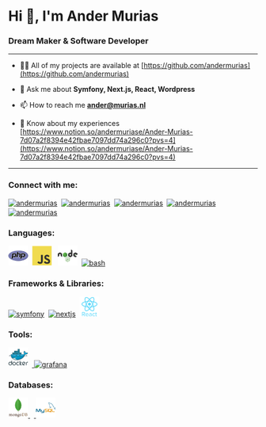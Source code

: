 <h1 align="left">Hi 👋, I'm Ander Murias</h1>
<h3 align="left">Dream Maker & Software Developer</h3>

<hr/>

- 👨‍💻 All of my projects are available at [https://github.com/andermurias](https://github.com/andermurias)

- 💬 Ask me about **Symfony, Next.js, React, Wordpress**

- 📫 How to reach me **ander@murias.nl**

- 📄 Know about my experiences [https://www.notion.so/andermuriase/Ander-Murias-7d07a2f8394e42fbae7097dd74a296c0?pvs=4](https://www.notion.so/andermuriase/Ander-Murias-7d07a2f8394e42fbae7097dd74a296c0?pvs=4)

<hr/>

<h3 align="left">Connect with me:</h3>
<p align="left">
<a href="https://instagram.com/andermurias" target="blank"><img align="center" src="https://raw.githubusercontent.com/rahuldkjain/github-profile-readme-generator/master/src/images/icons/Social/instagram.svg" alt="andermurias" height="30" width="40" /></a>&nbsp;&nbsp;<a href="https://twitter.com/andermurias" target="blank"><img align="center" src="https://raw.githubusercontent.com/rahuldkjain/github-profile-readme-generator/master/src/images/icons/Social/twitter.svg" alt="andermurias" height="30" width="40" /></a>&nbsp;&nbsp;<a href="https://linkedin.com/in/andermurias" target="blank"><img align="center" src="https://raw.githubusercontent.com/rahuldkjain/github-profile-readme-generator/master/src/images/icons/Social/linked-in-alt.svg" alt="andermurias" height="30" width="40" /></a>&nbsp;&nbsp;<a href="https://codepen.io/andermurias" target="blank"><img align="center" src="https://raw.githubusercontent.com/rahuldkjain/github-profile-readme-generator/master/src/images/icons/Social/codepen.svg" alt="andermurias" height="30" width="40" /></a>&nbsp;&nbsp;<a href="https://codesandbox.com/andermurias" target="blank"><img align="center" src="https://raw.githubusercontent.com/rahuldkjain/github-profile-readme-generator/master/src/images/icons/Social/codesandbox.svg" alt="andermurias" height="30" width="40" /></a>
</p>
  
<h3 align="left">Languages:</h3>
<p align="left">
<a href="https://www.php.net" target="_blank" rel="noreferrer"><img src="https://raw.githubusercontent.com/devicons/devicon/master/icons/php/php-original.svg" alt="php" width="40" height="40"/></a>&nbsp;&nbsp;<a href="https://developer.mozilla.org/en-US/docs/Web/JavaScript" target="_blank" rel="noreferrer"><img src="https://raw.githubusercontent.com/devicons/devicon/master/icons/javascript/javascript-original.svg" alt="javascript" width="40" height="40"/></a>&nbsp;&nbsp;&nbsp;<a href="https://nodejs.org" target="_blank" rel="noreferrer"><img src="https://raw.githubusercontent.com/devicons/devicon/master/icons/nodejs/nodejs-original-wordmark.svg" alt="nodejs" width="40" height="40"/></a>&nbsp;&nbsp;<a href="https://www.gnu.org/software/bash/" target="_blank" rel="noreferrer"><img src="https://www.vectorlogo.zone/logos/gnu_bash/gnu_bash-icon.svg" alt="bash" width="40" height="40"/></a> 
</p>
  
<h3 align="left">Frameworks & Libraries:</h3>
<p align="left">
<a href="https://symfony.com" target="_blank" rel="noreferrer"> <img src="https://symfony.com/logos/symfony_black_03.svg" alt="symfony" width="40" height="40"/></a>&nbsp;&nbsp;<a href="https://nextjs.org/" target="_blank" rel="noreferrer"><img src="https://cdn.worldvectorlogo.com/logos/nextjs-2.svg" alt="nextjs" width="40" height="40"/></a>&nbsp;&nbsp;<a href="https://reactjs.org/" target="_blank" rel="noreferrer"><img src="https://raw.githubusercontent.com/devicons/devicon/master/icons/react/react-original-wordmark.svg" alt="react" width="40" height="40"/> </a>
</p>
  
<h3 align="left">Tools:</h3>
<p align="left">
<a href="https://www.docker.com/" target="_blank" rel="noreferrer"> <img src="https://raw.githubusercontent.com/devicons/devicon/master/icons/docker/docker-original-wordmark.svg" alt="docker" width="40" height="40"/></a>&nbsp;&nbsp;<a href="https://grafana.com" target="_blank" rel="noreferrer"> <img src="https://www.vectorlogo.zone/logos/grafana/grafana-icon.svg" alt="grafana" width="40" height="40"/> </a>
</p>

<h3 align="left">Databases:</h3>
<p align="left">
<a href="https://www.mongodb.com/" target="_blank" rel="noreferrer"> <img src="https://raw.githubusercontent.com/devicons/devicon/master/icons/mongodb/mongodb-original-wordmark.svg" alt="mongodb" width="40" height="40"/> </a>&nbsp;&nbsp;<a href="https://www.mysql.com/" target="_blank" rel="noreferrer"> <img src="https://raw.githubusercontent.com/devicons/devicon/master/icons/mysql/mysql-original-wordmark.svg" alt="mysql" width="40" height="40"/></a>
</p>
